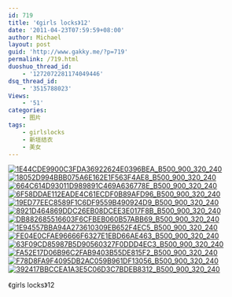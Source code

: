 ```yaml
---
id: 719
title: '《girls locks》12'
date: '2011-04-23T07:59:59+08:00'
author: Michael
layout: post
guid: 'http://www.gakky.me/?p=719'
permalink: /719.html
duoshuo_thread_id:
    - '1272072281174049446'
dsq_thread_id:
    - '3515788023'
Views:
    - '51'
categories:
    - 图片
tags:
    - girlslocks
    - 新垣结衣
    - 美女
---
```


[![1E44CDE9900C3FDA36922624E0396BEA_B500_900_320_240](http://www.yui-aragaki.org/wp-content/uploads/img/1E44CDE9900C3FDA36922624E0396BEA_B500_900_320_240.jpeg)](http://www.yui-aragaki.org/wp-content/uploads/img/1E44CDE9900C3FDA36922624E0396BEA_B1280_1280_320_240.jpeg) [![18052D994BBB075A6E162E1F563F4AE8_B500_900_320_240](http://www.yui-aragaki.org/wp-content/uploads/img/18052D994BBB075A6E162E1F563F4AE8_B500_900_320_240.jpeg)](http://www.yui-aragaki.org/wp-content/uploads/img/18052D994BBB075A6E162E1F563F4AE8_B1280_1280_320_240.jpeg) [![664C614D93011D989891C469A636778E_B500_900_320_240](http://www.yui-aragaki.org/wp-content/uploads/img/664C614D93011D989891C469A636778E_B500_900_320_240.jpeg)](http://www.yui-aragaki.org/wp-content/uploads/img/664C614D93011D989891C469A636778E_B1280_1280_320_240.jpeg) [![6F58DDAE112EADE4C61ECDF0B89AFD96_B500_900_320_240](http://www.yui-aragaki.org/wp-content/uploads/img/6F58DDAE112EADE4C61ECDF0B89AFD96_B500_900_320_240.jpeg)](http://www.yui-aragaki.org/wp-content/uploads/img/6F58DDAE112EADE4C61ECDF0B89AFD96_B1280_1280_320_240.jpeg) [![19ED77EEC8589F1C6DF9559B490924D9_B500_900_320_240](http://www.yui-aragaki.org/wp-content/uploads/img/19ED77EEC8589F1C6DF9559B490924D9_B500_900_320_240.jpeg)](http://www.yui-aragaki.org/wp-content/uploads/img/19ED77EEC8589F1C6DF9559B490924D9_B1280_1280_320_240.jpeg) [![8921D464869DDC26EB08DCEE3E017F8B_B500_900_320_240](http://www.yui-aragaki.org/wp-content/uploads/img/8921D464869DDC26EB08DCEE3E017F8B_B500_900_320_240.jpeg)](http://www.yui-aragaki.org/wp-content/uploads/img/8921D464869DDC26EB08DCEE3E017F8B_B1280_1280_320_240.jpeg) [![DB882685516603F6CFBEB060B57ABB69_B500_900_320_240](http://www.yui-aragaki.org/wp-content/uploads/img/DB882685516603F6CFBEB060B57ABB69_B500_900_320_240.jpeg)](http://www.yui-aragaki.org/wp-content/uploads/img/DB882685516603F6CFBEB060B57ABB69_B1280_1280_320_240.jpeg) [![1E94557BBA94A273610309EB652F4EC5_B500_900_320_240](http://www.yui-aragaki.org/wp-content/uploads/img/1E94557BBA94A273610309EB652F4EC5_B500_900_320_240.jpeg)](http://www.yui-aragaki.org/wp-content/uploads/img/1E94557BBA94A273610309EB652F4EC5_B1280_1280_320_240.jpeg) [![FE04E0CFAE96666F6327E1EBD66AE463_B500_900_320_240](http://www.yui-aragaki.org/wp-content/uploads/img/FE04E0CFAE96666F6327E1EBD66AE463_B500_900_320_240.jpeg)](http://www.yui-aragaki.org/wp-content/uploads/img/FE04E0CFAE96666F6327E1EBD66AE463_B1280_1280_320_240.jpeg) [![63F09CD85987B5D90560327F0DDD4EC3_B500_900_320_240](http://www.yui-aragaki.org/wp-content/uploads/img/63F09CD85987B5D90560327F0DDD4EC3_B500_900_320_240.jpeg)](http://www.yui-aragaki.org/wp-content/uploads/img/63F09CD85987B5D90560327F0DDD4EC3_B1280_1280_320_240.jpeg) [![FA52E17D06B96C2FAB9403B55DE815F2_B500_900_320_240](http://www.yui-aragaki.org/wp-content/uploads/img/FA52E17D06B96C2FAB9403B55DE815F2_B500_900_320_240.jpeg)](http://www.yui-aragaki.org/wp-content/uploads/img/FA52E17D06B96C2FAB9403B55DE815F2_B1280_1280_320_240.jpeg) [![F78D8FA9F4095DB2AC059B961DF13056_B500_900_320_240](http://www.yui-aragaki.org/wp-content/uploads/img/F78D8FA9F4095DB2AC059B961DF13056_B500_900_320_240.jpeg)](http://www.yui-aragaki.org/wp-content/uploads/img/F78D8FA9F4095DB2AC059B961DF13056_B1280_1280_320_240.jpeg) [![392417BBCCEA1A3E5C06D3C7BDEB8312_B500_900_320_240](http://www.yui-aragaki.org/wp-content/uploads/img/392417BBCCEA1A3E5C06D3C7BDEB8312_B500_900_320_240.jpeg)](http://www.yui-aragaki.org/wp-content/uploads/img/392417BBCCEA1A3E5C06D3C7BDEB8312_B1280_1280_320_240.jpeg)

《girls locks》12